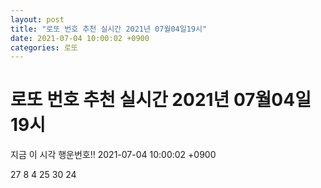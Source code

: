 ```yaml
---
layout: post
title: "로또 번호 추천 실시간 2021년 07월04일19시"
date: 2021-07-04 10:00:02 +0900
categories: 로또
---
```


# 로또 번호 추천 실시간 2021년 07월04일19시

지금 이 시각 행운번호!! 2021-07-04 10:00:02 +0900

 27  8  4  25  30  24 

